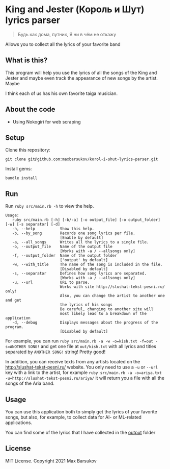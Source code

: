 # King and Jester (Король и Шут) lyrics parser

> Будь как дома, путник, Я ни в чём не откажу

Allows you to collect all the lyrics of your favorite band

## What is this? 

This program will help you use the lyrics of all the songs of the King and Jester and maybe even track
the appearance of new songs by the artist. Maybe

I think each of us has his own favorite taiga musician.

## About the code

- Using Nokogiri for web scraping

## Setup

Clone this repository:

`git clone git@github.com:maxbarsukov/korol-i-shut-lyrics-parser.git`

Install gems:

`bundle install`

## Run

Run `ruby src/main.rb -h` to view the help.
```
Usage:
   ruby src/main.rb [-h] [-b/-a] [-o output_file] [-o output_folder] [-w] [-s separator] [-d]
   -h, --help           Show this help.
   -b, --by_song        Records one song lyrics per file.
                        [Enable by default]
   -a, --all_songs      Writes all the lyrics to a single file.
   -o, --output_file    Name of the output file
                        [Works with -a / --allsongs only]
   -f, --output_folder  Name of the output folder
                        ['output' by default]
   -w, --with_title     The name of the song is included in the file.
                        [Disabled by default]
   -s, --separator      Defines how song lyrics are separated.
                        [Works with -a / --allsongs only]
   -u, --url            URL to parse.
                        Works with site http://slushat-tekst-pesni.ru/ only!
                        Also, you can change the artist to another one and get
                        the lyrics of his songs
                        Be careful, changing to another site will
                        most likely lead to a breakdown of the application
   -d, --debug          Displays messages about the progress of the program.
                        [Disabled by default]
```

For example, you can run  `ruby src/main.rb -a -w -o=kish.txt -f=out -s=ANOTHER SONG!` and get one file at `out/kish.txt` with all lyrics and titles separated by `ANOTHER SONG!` string! Pretty good!

In addition, you can receive texts from any artists located on the http://slushat-tekst-pesni.ru/ website.
You only need to use a  `-u` or `--url` key with a link to the artist, for example
`ruby src/main.rb -a -o=ariya.txt -u=http://slushat-tekst-pesni.ru/ariya/` it will return you a file with all the songs of the Aria band.

## Usage

You can use this application both to simply get the lyrics of your favorite songs,
but also, for example, to collect data for AI- or ML-related applications.

You can find some of the lyrics that I have collected in the [output](https://github.com/maxbarsukov/korol-i-shut-lyrics-parser/tree/master/output) folder

## License

MIT License. Copyright 2021 Max Barsukov
